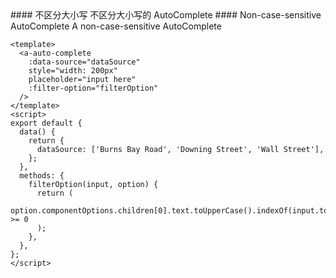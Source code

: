 <cn>
#### 不区分大小写
不区分大小写的 AutoComplete
</cn>

<us>
#### Non-case-sensitive AutoComplete
A non-case-sensitive AutoComplete
</us>

```vue
<template>
  <a-auto-complete
    :data-source="dataSource"
    style="width: 200px"
    placeholder="input here"
    :filter-option="filterOption"
  />
</template>
<script>
export default {
  data() {
    return {
      dataSource: ['Burns Bay Road', 'Downing Street', 'Wall Street'],
    };
  },
  methods: {
    filterOption(input, option) {
      return (
        option.componentOptions.children[0].text.toUpperCase().indexOf(input.toUpperCase()) >= 0
      );
    },
  },
};
</script>
```
